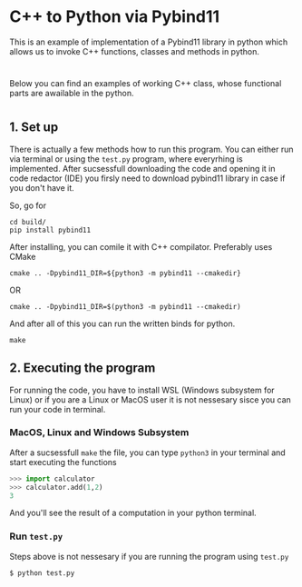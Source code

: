 # C++ to Python via Pybind11

This is an example of implementation of a Pybind11 library in python which allows us to invoke C++ functions, classes and methods in python. 
#
Below you can find an examples of working C++ class, whose functional parts are awailable in the python.
#
## 1. Set up
 There is actually a few methods how to run this program. You can either run via terminal or using the `test.py` program, where everyrhing is implemented. 
After sucsessfull downloading the code and opening it in code redactor (IDE) you firsly need to download pybind11 library in case if you don't have it.

So, go for 
```console
cd build/
pip install pybind11
```

After installing, you can comile it with C++ compilator. Preferably uses CMake
```console
cmake .. -Dpybind11_DIR=${python3 -m pybind11 --cmakedir}
```
OR
```console
cmake .. -Dpybind11_DIR=$(python3 -m pybind11 --cmakedir)
```
And after all of this you can run the written binds for python.
```console
make
```


## 2. Executing the program

For running the code, you have to install WSL (Windows subsystem for Linux) or if you are a Linux or MacOS user it is not nessesary sisce you can run your code in terminal.

### MacOS, Linux and Windows Subsystem
  
After a sucsessfull `make` the file, you can type `python3` in your terminal and start executing the functions

```python
>>> import calculator
>>> calculator.add(1,2)
3
```
And you'll see the result of a computation in your python terminal.

### Run `test.py`
Steps above is not nessesary if you are running the program using `test.py` 


```console
$ python test.py
```
